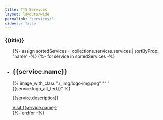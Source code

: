 ```yaml
---
title: TTS Services
layout: layouts/wide
permalink: "services/"
sidenav: false
---
```

<h3 class="site-preview-heading">{{title}}</h3>
<ul class="usa-card-group">
  {%- assign sortedServices = collections.services.services | sortByProp: "name" -%}
  {%- for service in sortedServices -%}
  <li class="usa-card usa-card--flag desktop:grid-col-4">
    <div class="usa-card__container">
      <div class="usa-card__header">
        <h2 class="usa-card__heading">{{service.name}}</h2>
      </div>
      <div class="usa-card__media">
        <div class="usa-card__img">
              {% image_with_class "./_img/logo-img.png" "" "{{service.logo_alt_text}}" %}
        </div>
      </div>
      <div class="usa-card__body">
        <p>{{service.description}}</p>
      </div>
      <div class="usa-card__footer">
        <a href="{{service.link}}" class="usa-button">Visit {{service.name}}</a>
      </div>
    </div>
  </li>
  {%- endfor -%}
</ul>
